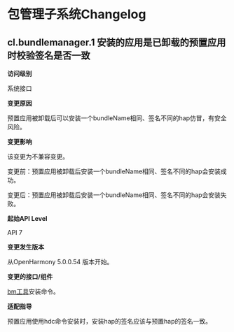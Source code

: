 # 包管理子系统Changelog

## cl.bundlemanager.1 安装的应用是已卸载的预置应用时校验签名是否一致

**访问级别**

系统接口

**变更原因**

预置应用被卸载后可以安装一个bundleName相同、签名不同的hap仿冒，有安全风险。

**变更影响**

该变更为不兼容变更。

变更前：预置应用被卸载后安装一个bundleName相同、签名不同的hap会安装成功。

变更后：预置应用被卸载后安装一个bundleName相同、签名不同的hap会安装失败。

**起始API Level**

API 7

**变更发生版本**

从OpenHarmony 5.0.0.54 版本开始。

**变更的接口/组件**

[bm工具](https://gitee.com/openharmony/docs/blob/master/zh-cn/application-dev/tools/bm-tool.md#%E5%AE%89%E8%A3%85%E5%91%BD%E4%BB%A4)安装命令。

**适配指导**

预置应用使用hdc命令安装时，安装hap的签名应该与预置hap的签名一致。